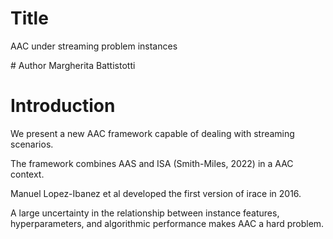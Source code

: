 # Title
AAC under streaming problem instances

# Author
Margherita Battistotti

# Introduction
We present a new AAC framework capable of dealing with streaming scenarios. 

The framework combines AAS and ISA (Smith-Miles, 2022) in a AAC context.

Manuel Lopez-Ibanez et al developed the first version of irace in 2016.

A large uncertainty in the relationship between instance features, hyperparameters, and algorithmic performance makes AAC a hard problem.

